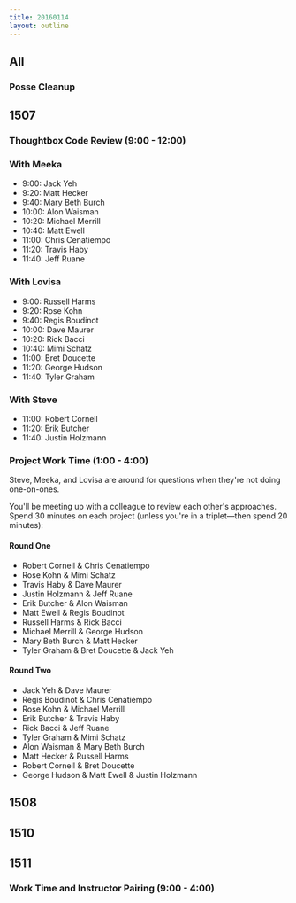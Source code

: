 ```yaml
---
title: 20160114
layout: outline
---
```


## All

### Posse Cleanup

## 1507

### Thoughtbox Code Review (9:00 - 12:00)

### With Meeka

- 9:00:  Jack Yeh
- 9:20:  Matt Hecker
- 9:40:  Mary Beth Burch
- 10:00: Alon Waisman
- 10:20: Michael Merrill
- 10:40: Matt Ewell
- 11:00: Chris Cenatiempo
- 11:20: Travis Haby
- 11:40: Jeff Ruane

### With Lovisa

- 9:00:  Russell Harms
- 9:20:  Rose Kohn
- 9:40:  Regis Boudinot
- 10:00: Dave Maurer
- 10:20: Rick Bacci
- 10:40: Mimi Schatz
- 11:00: Bret Doucette
- 11:20: George Hudson
- 11:40: Tyler Graham

### With Steve

- 11:00: Robert Cornell
- 11:20: Erik Butcher
- 11:40: Justin Holzmann

### Project Work Time (1:00 - 4:00)

Steve, Meeka, and Lovisa are around for questions when they're not doing one-on-ones.

You'll be meeting up with a colleague to review each other's approaches. Spend 30 minutes on each project (unless you're in a triplet—then spend 20 minutes):

#### Round One

* Robert Cornell & Chris Cenatiempo
* Rose Kohn & Mimi Schatz
* Travis Haby & Dave Maurer
* Justin Holzmann & Jeff Ruane
* Erik Butcher & Alon Waisman
* Matt Ewell & Regis Boudinot
* Russell Harms & Rick Bacci
* Michael Merrill & George Hudson
* Mary Beth Burch & Matt Hecker
* Tyler Graham & Bret Doucette & Jack Yeh

#### Round Two

* Jack Yeh & Dave Maurer
* Regis Boudinot & Chris Cenatiempo
* Rose Kohn & Michael Merrill
* Erik Butcher & Travis Haby
* Rick Bacci & Jeff Ruane
* Tyler Graham & Mimi Schatz
* Alon Waisman & Mary Beth Burch
* Matt Hecker & Russell Harms
* Robert Cornell & Bret Doucette
* George Hudson & Matt Ewell & Justin Holzmann


## 1508


## 1510

## 1511

### Work Time and Instructor Pairing (9:00 - 4:00)
